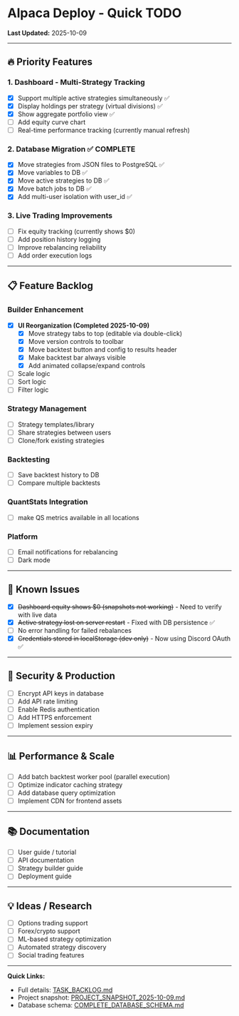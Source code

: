 # Alpaca Deploy - Quick TODO

**Last Updated:** 2025-10-09

---

## 🔥 Priority Features

### 1. Dashboard - Multi-Strategy Tracking
- [x] Support multiple active strategies simultaneously ✅
- [x] Display holdings per strategy (virtual divisions) ✅
- [x] Show aggregate portfolio view ✅
- [ ] Add equity curve chart
- [ ] Real-time performance tracking (currently manual refresh)

### 2. Database Migration ✅ COMPLETE
- [x] Move strategies from JSON files to PostgreSQL ✅
- [x] Move variables to DB ✅
- [x] Move active strategies to DB ✅
- [x] Move batch jobs to DB ✅
- [x] Add multi-user isolation with user_id ✅

### 3. Live Trading Improvements
- [ ] Fix equity tracking (currently shows $0)
- [ ] Add position history logging
- [ ] Improve rebalancing reliability
- [ ] Add order execution logs

---

## 📋 Feature Backlog

### Builder Enhancement
- [x] **UI Reorganization (Completed 2025-10-09)**
  - [x] Move strategy tabs to top (editable via double-click)
  - [x] Move version controls to toolbar
  - [x] Move backtest button and config to results header
  - [x] Make backtest bar always visible
  - [x] Add animated collapse/expand controls
- [ ] Scale logic
- [ ] Sort logic
- [ ] Filter logic

### Strategy Management
- [ ] Strategy templates/library
- [ ] Share strategies between users
- [ ] Clone/fork existing strategies

### Backtesting
- [ ] Save backtest history to DB
- [ ] Compare multiple backtests

### QuantStats Integration
- [ ] make QS metrics available in all locations

### Platform
- [ ] Email notifications for rebalancing
- [ ] Dark mode

---

## 🐛 Known Issues

- [x] ~~Dashboard equity shows $0 (snapshots not working)~~ - Need to verify with live data
- [x] ~~Active strategy lost on server restart~~ - Fixed with DB persistence ✅
- [ ] No error handling for failed rebalances
- [x] ~~Credentials stored in localStorage (dev only)~~ - Now using Discord OAuth ✅

---

## 🔐 Security & Production

- [ ] Encrypt API keys in database
- [ ] Add API rate limiting
- [ ] Enable Redis authentication
- [ ] Add HTTPS enforcement
- [ ] Implement session expiry

---

## 📊 Performance & Scale

- [ ] Add batch backtest worker pool (parallel execution)
- [ ] Optimize indicator caching strategy
- [ ] Add database query optimization
- [ ] Implement CDN for frontend assets

---

## 📚 Documentation

- [ ] User guide / tutorial
- [ ] API documentation
- [ ] Strategy builder guide
- [ ] Deployment guide

---

## 💡 Ideas / Research

- [ ] Options trading support
- [ ] Forex/crypto support
- [ ] ML-based strategy optimization
- [ ] Automated strategy discovery
- [ ] Social trading features

---

**Quick Links:**
- Full details: [TASK_BACKLOG.md](./TASK_BACKLOG.md)
- Project snapshot: [PROJECT_SNAPSHOT_2025-10-09.md](./PROJECT_SNAPSHOT_2025-10-09.md)
- Database schema: [COMPLETE_DATABASE_SCHEMA.md](./COMPLETE_DATABASE_SCHEMA.md)
